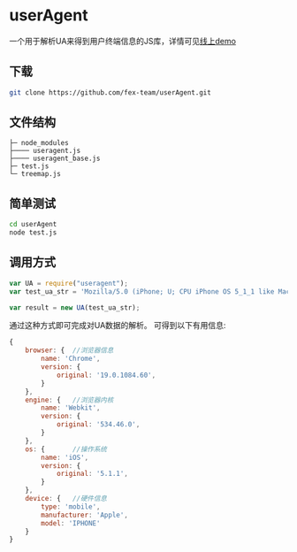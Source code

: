 # userAgent
一个用于解析UA来得到用户终端信息的JS库，详情可见[线上demo](http://fex.baidu.com/userAgent/)

## 下载

```bash
git clone https://github.com/fex-team/userAgent.git
```

## 文件结构

```
├─ node_modules
├──── useragent.js
├──── useragent_base.js
├─ test.js
└─ treemap.js
```
## 简单测试

```bash
cd userAgent
node test.js
```

## 调用方式

```javascript
var UA = require("useragent");
var test_ua_str = 'Mozilla/5.0 (iPhone; U; CPU iPhone OS 5_1_1 like Mac OS X; en) AppleWebKit/534.46.0 (KHTML, like Gecko) CriOS/19.0.1084.60 Mobile/9B206 Safari/7534.48.3';

var result = new UA(test_ua_str);
```

通过这种方式即可完成对UA数据的解析。
可得到以下有用信息:

```javascript
{
    browser: {  //浏览器信息
        name: 'Chrome',
        version: {
            original: '19.0.1084.60',
        }
    },
    engine: {   //浏览器内核
        name: 'Webkit',
        version: {
            original: '534.46.0',
        }
    },
    os: {       //操作系统
        name: 'iOS',
        version: {
            original: '5.1.1',
        }
    },
    device: {   //硬件信息
        type: 'mobile',
        manufacturer: 'Apple',
        model: 'IPHONE'
    }
}
```
